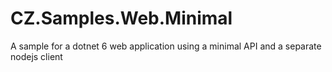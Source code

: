 # CZ.Samples.Web.Minimal
A sample for a dotnet 6 web application using a minimal API and a separate nodejs client
